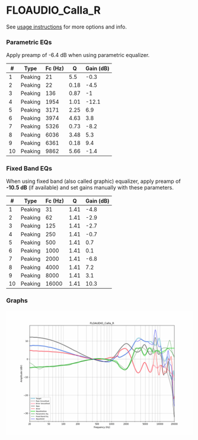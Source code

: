 # FLOAUDIO_Calla_R
See [usage instructions](https://github.com/jaakkopasanen/AutoEq#usage) for more options and info.

### Parametric EQs
Apply preamp of -6.4 dB when using parametric equalizer.

|   # | Type    |   Fc (Hz) |    Q |   Gain (dB) |
|-----|---------|-----------|------|-------------|
|   1 | Peaking |        21 | 5.5  |        -0.3 |
|   2 | Peaking |        22 | 0.18 |        -4.5 |
|   3 | Peaking |       136 | 0.87 |        -1   |
|   4 | Peaking |      1954 | 1.01 |       -12.1 |
|   5 | Peaking |      3171 | 2.25 |         6.9 |
|   6 | Peaking |      3974 | 4.63 |         3.8 |
|   7 | Peaking |      5326 | 0.73 |        -8.2 |
|   8 | Peaking |      6036 | 3.48 |         5.3 |
|   9 | Peaking |      6361 | 0.18 |         9.4 |
|  10 | Peaking |      9862 | 5.66 |        -1.4 |

### Fixed Band EQs
When using fixed band (also called graphic) equalizer, apply preamp of **-10.5 dB** (if available) and set gains manually with these parameters.

|   # | Type    |   Fc (Hz) |    Q |   Gain (dB) |
|-----|---------|-----------|------|-------------|
|   1 | Peaking |        31 | 1.41 |        -4.8 |
|   2 | Peaking |        62 | 1.41 |        -2.9 |
|   3 | Peaking |       125 | 1.41 |        -2.7 |
|   4 | Peaking |       250 | 1.41 |        -0.7 |
|   5 | Peaking |       500 | 1.41 |         0.7 |
|   6 | Peaking |      1000 | 1.41 |         0.1 |
|   7 | Peaking |      2000 | 1.41 |        -6.8 |
|   8 | Peaking |      4000 | 1.41 |         7.2 |
|   9 | Peaking |      8000 | 1.41 |         3.1 |
|  10 | Peaking |     16000 | 1.41 |        10.3 |

### Graphs
![](./FLOAUDIO_Calla_R.png)
